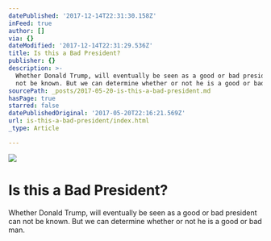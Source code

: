 ```yaml
---
datePublished: '2017-12-14T22:31:30.158Z'
inFeed: true
author: []
via: {}
dateModified: '2017-12-14T22:31:29.536Z'
title: Is this a Bad President?
publisher: {}
description: >-
  Whether Donald Trump, will eventually be seen as a good or bad president can
  not be known. But we can determine whether or not he is a good or bad man.
sourcePath: _posts/2017-05-20-is-this-a-bad-president.md
hasPage: true
starred: false
datePublishedOriginal: '2017-05-20T22:16:21.569Z'
url: is-this-a-bad-president/index.html
_type: Article

---
```

![](https://the-grid-user-content.s3-us-west-2.amazonaws.com/457e9fff-d302-4737-bbd0-e0b7bf162d3b.png)

# Is this a Bad President?

Whether Donald Trump, will eventually be seen as a good or bad president can not be known. But we can determine whether or not he is a good or bad man.